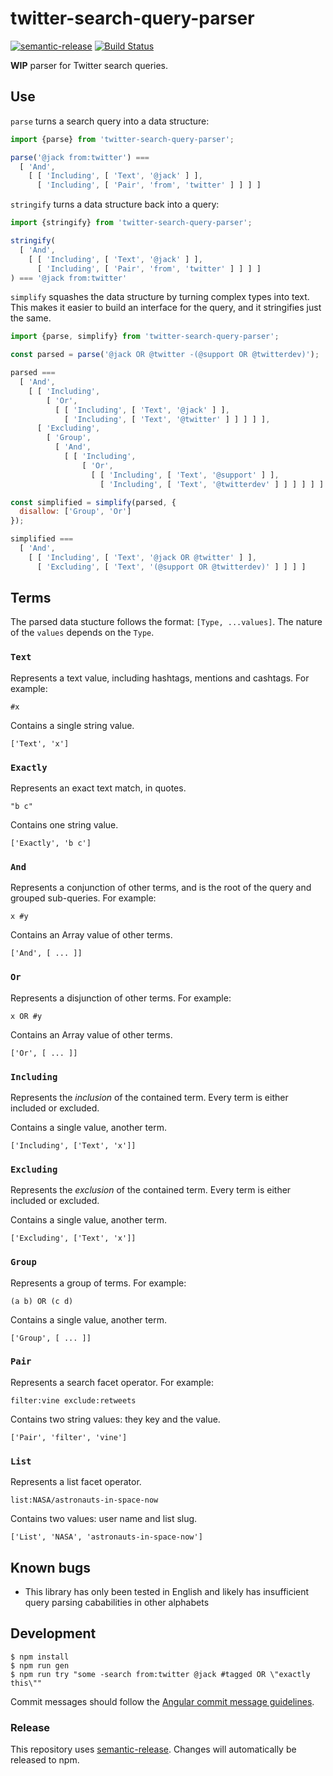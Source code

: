 # twitter-search-query-parser

[![semantic-release](https://img.shields.io/badge/%20%20%F0%9F%93%A6%F0%9F%9A%80-semantic--release-e10079.svg?style=flat-square)](https://github.com/semantic-release/semantic-release) [![Build Status](https://travis-ci.org/tweetdeck/twitter-search-query-parser.svg?branch=master)](https://travis-ci.org/tweetdeck/twitter-search-query-parser)

**WIP** parser for Twitter search queries.

## Use

`parse` turns a search query into a data structure:

```js
import {parse} from 'twitter-search-query-parser';

parse('@jack from:twitter') ===
  [ 'And',
    [ [ 'Including', [ 'Text', '@jack' ] ],
      [ 'Including', [ 'Pair', 'from', 'twitter' ] ] ] ]
```

`stringify` turns a data structure back into a query:

```js
import {stringify} from 'twitter-search-query-parser';

stringify(
  [ 'And',
    [ [ 'Including', [ 'Text', '@jack' ] ],
      [ 'Including', [ 'Pair', 'from', 'twitter' ] ] ] ]
) === '@jack from:twitter'
```

`simplify` squashes the data structure by turning complex types into text. This makes it easier to build an interface for the query, and it stringifies just the same.

```js
import {parse, simplify} from 'twitter-search-query-parser';

const parsed = parse('@jack OR @twitter -(@support OR @twitterdev)');

parsed ===
  [ 'And',
    [ [ 'Including',
        [ 'Or',
          [ [ 'Including', [ 'Text', '@jack' ] ],
            [ 'Including', [ 'Text', '@twitter' ] ] ] ] ],
      [ 'Excluding',
        [ 'Group',
          [ 'And',
            [ [ 'Including',
                [ 'Or',
                  [ [ 'Including', [ 'Text', '@support' ] ],
                    [ 'Including', [ 'Text', '@twitterdev' ] ] ] ] ] ] ] ] ] ] ]

const simplified = simplify(parsed, {
  disallow: ['Group', 'Or']
});

simplified ===
  [ 'And',
    [ [ 'Including', [ 'Text', '@jack OR @twitter' ] ],
      [ 'Excluding', [ 'Text', '(@support OR @twitterdev)' ] ] ] ]
```

## Terms

The parsed data stucture follows the format: `[Type, ...values]`. The nature of the `values` depends on the `Type`.

### `Text`

Represents a text value, including hashtags, mentions and cashtags. For example:

```
#x
```

Contains a single string value.

```
['Text', 'x']
```

### `Exactly`

Represents an exact text match, in quotes.

```
"b c"
```

Contains one string value.

```
['Exactly', 'b c']
```

### `And`

Represents a conjunction of other terms, and is the root of the query and grouped sub-queries. For example:

```
x #y
```

Contains an Array value of other terms.

```
['And', [ ... ]]
```

### `Or`

Represents a disjunction of other terms. For example:

```
x OR #y
```

Contains an Array value of other terms.

```
['Or', [ ... ]]
```

### `Including`

Represents the *inclusion* of the contained term. Every term is either included or excluded.

Contains a single value, another term.

```
['Including', ['Text', 'x']]
```

### `Excluding`

Represents the *exclusion* of the contained term. Every term is either included or excluded.

Contains a single value, another term.

```
['Excluding', ['Text', 'x']]
```

### `Group`

Represents a group of terms. For example:

```
(a b) OR (c d)
```

Contains a single value, another term.

```
['Group', [ ... ]]
```

### `Pair`

Represents a search facet operator. For example:

```
filter:vine exclude:retweets
```

Contains two string values: they key and the value.

```
['Pair', 'filter', 'vine']
```

### `List`

Represents a list facet operator.

```
list:NASA/astronauts-in-space-now
```

Contains two values: user name and list slug.

```
['List', 'NASA', 'astronauts-in-space-now']
```

## Known bugs

- This library has only been tested in English and likely has insufficient query parsing cababilities in other alphabets

## Development

```
$ npm install
$ npm run gen
$ npm run try "some -search from:twitter @jack #tagged OR \"exactly this\""
```

Commit messages should follow the [Angular commit message guidelines](https://github.com/angular/angular.js/blob/master/CONTRIBUTING.md#commit).

### Release

This repository uses [semantic-release](https://github.com/semantic-release/semantic-release). Changes will automatically be released to npm.
